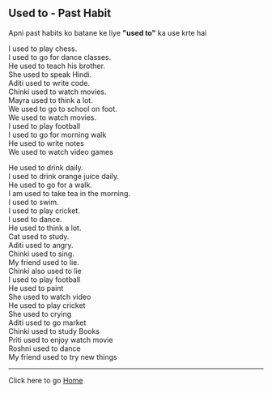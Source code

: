 ## Used to - Past Habit

Apni past habits ko batane ke liye **"used to"** ka use krte hai 

I used to play chess.<br>
I used to go for dance classes.<br>
He used to teach his brother.<br>
She used to speak Hindi.<br>
Aditi used to write code.<br>
Chinki used to watch movies.<br>
Mayra used to think a lot.<br>
We used to go to school on foot.<br>
We used to watch movies.<br>
I used to play football <br>
I used to go for morning walk <br>
He used to write notes <br>
We used to watch video games<br>

He used to drink daily.<br>
I used to drink orange juice daily.<br>
He used to go for a walk.<br>
I am used to take tea in the morning.<br>
I used to swim.<br>
I used to play cricket.<br>
I used to dance.<br>
He used to think a lot.<br>
Cat used to study.<br>
Aditi used to angry.<br>
Chinki used to sing.<br>
My friend used to lie.<br>
Chinki also used to lie<br>
I used to play football <br>
He used to paint<br>
She used to watch video <br>
He used to play cricket <br>
She used to crying <br>
Aditi used to go market <br>
Chinki used to study Books <br>
Priti used to enjoy watch movie<br>
Roshni used to dance <br>
My friend used to try new things<br>

---

Click here to go [Home](/apps/courses/english/readme.md)